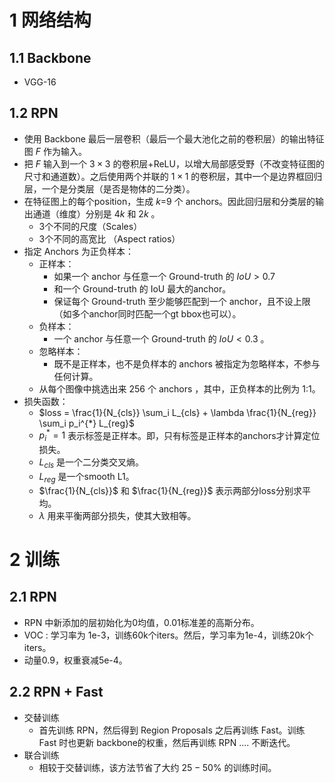 # 1 网络结构

## 1.1 Backbone

+ VGG-16

## 1.2 RPN

+ 使用 Backbone 最后一层卷积（最后一个最大池化之前的卷积层）的输出特征图 $F$ 作为输入。
+ 把 $F$ 输入到一个 $3\times 3$ 的卷积层+ReLU，以增大局部感受野（不改变特征图的尺寸和通道数）。之后使用两个并联的 $1\times 1$  的卷积层，其中一个是边界框回归层，一个是分类层（是否是物体的二分类）。 
+ 在特征图上的每个position，生成 $k$=9 个 anchors。因此回归层和分类层的输出通道（维度）分别是 $4k$ 和 $2k$ 。
  + 3个不同的尺度（Scales）
  + 3个不同的高宽比 （Aspect ratios）
+ 指定 Anchors 为正负样本：
  + 正样本：
    + 如果一个 anchor 与任意一个 Ground-truth 的 $IoU \gt 0.7$
    + 和一个 Ground-truth 的 IoU 最大的anchor。
    + 保证每个 Ground-truth 至少能够匹配到一个 anchor，且不设上限（如多个anchor同时匹配一个gt bbox也可以）。
  + 负样本：
    + 一个 anchor 与任意一个 Ground-truth 的 $IoU \lt 0.3$ 。
  + 忽略样本：
    + 既不是正样本，也不是负样本的 anchors 被指定为忽略样本，不参与任何计算。
  + 从每个图像中挑选出来 256 个 anchors ，其中，正负样本的比例为 1:1。 
+ 损失函数：
  + $loss = \frac{1}{N_{cls}} \sum_i L_{cls} + \lambda \frac{1}{N_{reg}} \sum_i p_i^{*} L_{reg}$
  + $p_i^{*} = 1$ 表示标签是正样本。即，只有标签是正样本的anchors才计算定位损失。
  + $L_{cls}$ 是一个二分类交叉熵。
  + $L_{reg}$ 是一个smooth L1。
  + $\frac{1}{N_{cls}}$ 和 $\frac{1}{N_{reg}}$ 表示两部分loss分别求平均。
  + $\lambda$ 用来平衡两部分损失，使其大致相等。



# 2 训练

## 2.1 RPN

+ RPN 中新添加的层初始化为0均值，0.01标准差的高斯分布。
+ VOC : 学习率为 1e-3，训练60k个iters。然后，学习率为1e-4，训练20k个iters。
+ 动量0.9，权重衰减5e-4。

## 2.2 RPN + Fast

+ 交替训练
  + 首先训练 RPN，然后得到 Region Proposals 之后再训练 Fast。训练 Fast 时也更新 backbone的权重，然后再训练 RPN .... 不断迭代。
+ 联合训练
  + 相较于交替训练，该方法节省了大约 $25-50\%$ 的训练时间。
